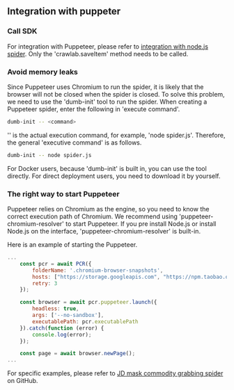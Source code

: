## Integration with puppeter

### Call SDK

For integration with Puppeteer, please refer to [integration with node.js spider](Nodejs.md). Only the 'crawlab.saveItem' method needs to be called.

### Avoid memory leaks

Since Puppeteer uses Chromium to run the spider, it is likely that the browser will not be closed when the spider is closed. To solve this problem, we need to use the 'dumb-init' tool to run the spider. When creating a Puppeteer spider, enter the following in 'execute command'.

```bash
dumb-init -- <command>
```

'<command>' is the actual execution command, for example, 'node spider.js'. Therefore, the general 'executive command' is as follows.

```bash
dumb-init -- node spider.js
```

For Docker users, because 'dumb-init' is built in, you can use the tool directly. For direct deployment users, you need to download it by yourself.

### The right way to start Puppeteer

Puppeteer relies on Chromium as the engine, so you need to know the correct execution path of Chromium. We recommend using 'puppeteer-chromium-resolver' to start Puppeteer. If you pre install Node.js or install Node.js on the interface, 'puppeteer-chromium-resolver' is built-in.

Here is an example of starting the Puppeteer.

```javascript
...
    const pcr = await PCR({
        folderName: '.chromium-browser-snapshots',
        hosts: ["https://storage.googleapis.com", "https://npm.taobao.org/mirrors"],
        retry: 3
    });

    const browser = await pcr.puppeteer.launch({
        headless: true,
        args: ['--no-sandbox'],
        executablePath: pcr.executablePath
    }).catch(function (error) {
        console.log(error);
    });

    const page = await browser.newPage();
...
```

For specific examples, please refer to [JD mask commodity grabbing spider](https://github.com/crawlab-team/crawlab/blob/master/backend/template/spiders/jd_mask/jd_mask_spider.js) on GitHub.
